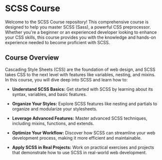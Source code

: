 # SCSS Course

Welcome to the SCSS Course repository! This comprehensive course is designed to help you master SCSS (Sass), a powerful CSS preprocessor. Whether you're a beginner or an experienced developer looking to enhance your CSS skills, this course provides you with the knowledge and hands-on experience needed to become proficient with SCSS.

## Course Overview

Cascading Style Sheets (CSS) are the foundation of web design, and SCSS takes CSS to the next level with features like variables, nesting, and mixins. In this course, you will dive deep into SCSS and learn how to:

- **Understand SCSS Basics:** Get started with SCSS by learning about its syntax, variables, and basic features.

- **Organize Your Styles:** Explore SCSS features like nesting and partials to organize and modularize your stylesheets.

- **Leverage Advanced Features:** Master advanced SCSS techniques, including mixins, functions, and extends.

- **Optimize Your Workflow:** Discover how SCSS can streamline your web development process, making it more efficient and maintainable.

- **Apply SCSS in Real Projects:** Work on practical exercises and projects that demonstrate how to use SCSS in real-world web development.
